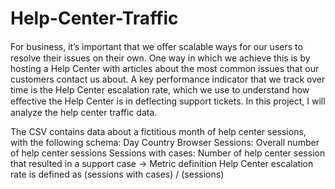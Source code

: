# Help-Center-Traffic
For business, it’s important that we oﬀer scalable ways for our users
to resolve their issues on their own. One way in which we achieve this is by hosting a Help
Center with articles about the most common issues that our customers contact us about. A key
performance indicator that we track over time is the Help Center escalation rate, which we use
to understand how eﬀective the Help Center is in deflecting support tickets. In this project,
I will analyze the help center traffic data.

The CSV contains data about a fictitious month of help center sessions, with the
following schema:
Day
Country
Browser
Sessions: Overall number of help center sessions
Sessions with cases: Number of help center session that resulted in a support case
→ Metric definition
Help Center escalation rate is defined as (sessions with cases) / (sessions)

